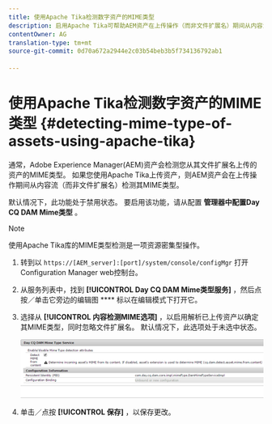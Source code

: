 ```yaml
---
title: 使用Apache Tika检测数字资产的MIME类型
description: 启用Apache Tika可帮助AEM资产在上传操作（而非文件扩展名）期间从内容流检测资产的MIME类型。
contentOwner: AG
translation-type: tm+mt
source-git-commit: 0d70a672a2944e2c03b54beb3b5f734136792ab1

---
```



# 使用Apache Tika检测数字资产的MIME类型 {#detecting-mime-type-of-assets-using-apache-tika}

通常，Adobe Experience Manager(AEM)资产会检测您从其文件扩展名上传的资产的MIME类型。 如果您使用Apache Tika上传资产，则AEM资产会在上传操作期间从内容流（而非文件扩展名）检测其MIME类型。

默认情况下，此功能处于禁用状态。 要启用该功能，请从配置 **管理器中配置Day CQ DAM Mime类型** 。

>[!NOTE]
>
>使用Apache Tika库的MIME类型检测是一项资源密集型操作。

1. 转到以 `https://[AEM_server]:[port]/system/console/configMgr` 打开Configuration Manager web控制台。
1. 从服务列表中，找到 **[!UICONTROL Day CQ DAM Mime类型服务]** ，然后点按／单击它旁边的编辑图 **** 标以在编辑模式下打开它。

1. 选择从 **[!UICONTROL 内容检测MIME选项]** ，以启用解析已上传资产以确定其MIME类型，同时忽略文件扩展名。 默认情况下，此选项处于未选中状态。

   ![chlimage_1-333](assets/chlimage_1-333.png)

1. 单击／点按 **[!UICONTROL 保存]** ，以保存更改。 

